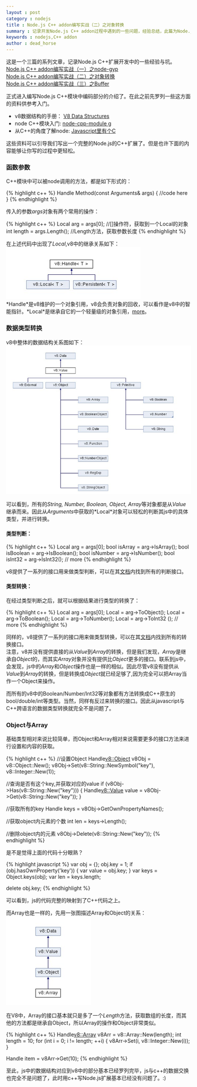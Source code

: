 ```yaml
---
layout : post
category : nodejs 
title : Node.js C++ addon编写实战（二）之对象转换 
summary : 记录开发Node.js C++ addon过程中遇到的一些问题，经验总结，此篇为Node.js对象与C++对象之间的转换。   
keywords : nodejs,C++ addon
author : dead_horse
---
```


这是一个三篇的系列文章，记录Node.js C++扩展开发中的一些经验与坑。   
[Node.js C++ addon编写实战（一）之node-gyp](/nodejs/2012/10/08/c_addon_in_nodejs_node_gyp.html)   
[Node.js C++ addon编写实战（二）之对象转换 ](/nodejs/2012/10/09/c_addon_in_nodejs_object.html)   
[Node.js C++ addon编写实战（三）之Buffer](/nodejs/2012/10/10/c_addon_in_nodejs_buffer.html)   

正式进入编写Node.js C++模块中编码部分的介绍了。在此之前先罗列一些这方面的资料供参考入门。   

 * v8数据结构的手册： [V8 Data Structures](http://izs.me/v8-docs/annotated.html)   
 * node C++模块入门: [node-cpp-module g](https://github.com/kkaefer/node-cpp-modules)   
 * 从C++的角度了解node: [Javascript里有个C](http://cnodejs.org/topic/4f16442ccae1f4aa270010c5)   

这些资料可以引导我们写出一个完整的Node.js的C++扩展了。但是也许下面的内容能够让你写的过程中更轻松。   

### 函数参数      
C++模块中可以被node调用的方法，都是如下形式的：   

{% highlight c++ %}
Handle<Value> Method(const Arguments& args) {
  //code here
}
{% endhighlight %}

传入的参数*args*对象有两个常用的操作：   

{% highlight c++ %}
Local<Value> arg = args[0]; //[]操作符，获取到一个Local<Value>的对象
int length = args.Length();  //Length方法，获取参数长度
{% endhighlight %}

在上述代码中出现了*Local<Value>*,v8中的继承关系如下：   
![v8 handle](/images/v8_handle.jpg)   
*Handle<Class T>*是v8维护的一个对象引用，v8会负责对象的回收，可以看作是v8中的智能指针。*Local<Class T>*是继承自它的一个轻量级的对象引用，[more](http://izs.me/v8-docs/classv8_1_1Local.html#_details)。   

### 数据类型转换

v8中整体的数据结构关系图如下：   
![v8 data structure](/images/v8_data_structure.jpg)   

可以看到，所有的*String, Number, Boolean, Object, Array*等对象都是从*Value*继承而来。因此从*Arguments*中获取的*Local<Value>*对象可以轻松的判断其js中的具体类型，并进行转换。   

#### 类型判断：   

{% highlight c++ %}
Local<Value> arg = args[0];
bool isArray = arg->IsArray();
bool isBoolean = arg->IsBoolean();
bool isNumber = arg->IsNumber();
bool isInt32 = arg->IsInt32();
// more
{% endhighlight %}

v8提供了一系列的接口用来做类型判断，可以在其[文档](http://izs.me/v8-docs/classv8_1_1Value.html)内找到所有的判断接口。   

#### 类型转换：   
 在经过类型判断之后，就可以根据结果进行类型的转换了：   

{% highlight c++ %}
Local<Value> arg = args[0];
Local<Object> = arg->ToObject();
Local<Boolean> = arg->ToBoolean();
Local<Number> = arg->ToNumber();
Local<Int32> = arg->ToInt32 ();
// more
{% endhighlight %}

同样的，v8提供了一系列的接口用来做类型转换，可以在其[文档](http://izs.me/v8-docs/classv8_1_1Value.html)内找到所有的转换接口。   
注意，v8并没有提供直接的从*Value*到*Array*的转换，但是我们发现，*Array*是继承自*Object*的，而其实*Array*对象并没有提供比*Object*更多的接口。联系到js中，会发现，js中的*Array*和*Object*操作也是一样的相似。因此尽管v8没有提供从*Value*到*Array*的转换，但是转换成*Object*就已经足够了,因为完全可以把Array当作一个Object来操作。   

而所有的v8中的Boolean/Number/Int32等对象都有方法转换成C++原生的bool/double/int等类型。当然，同样有反过来转换的接口。因此从javascript与C++跨语言的数据类型转换就完全不是问题了。   

### Object与Array   
基础类型相对来说比较简单，而Object和Array相对来说需要更多的接口方法来进行设置和内容的获取。   

{% highlight c++ %}
//设置Object
Handle<v8::Object> v8Obj = v8::Object::New();
v8Obj->Set(v8::String::NewSymbol("key"), v8::Integer::New(1));

//查询是否有这个key,并获取对应的value
if (v8Obj->Has(v8::String::New("key"))) {
  Handle<v8::Value> value = v8Obj->Get(v8::String::New("key"));
}

//获取所有的key
Handle<Array> keys = v8Obj->GetOwnPropertyNames();

//获取object内元素的个数
int len = keys->Length();

//删除object内的元素
v8Obj->Delete(v8::String::New("key"));
{% endhighlight %}

是不是觉得上面的代码十分眼熟？   

{% highlight javascript %}
var obj = {};
obj.key = 1;
if (obj.hasOwnProperty('key')) {
  var value = obj.key;
}
var keys = Object.keys(obj);
var len = keys.length;

delete obj.key;
{% endhighlight %}

可以看到，js的代码完整的映射到了C++代码之上。   

而Array也是一样的，先用一张图描述Array和Object的关系：   
![object_and_array](/images/v8_object_and_array.jpg)    

在V8中，Array的接口基本就只是多了一个*Length*方法，获取数组的长度，而其他的方法都是继承自Object，所以Array的操作和Object非常类似。   

{% highlight c++ %}
Handle<v8::Array> v8Arr = v8::Array::New(length);
int length = 10;
for (int i = 0; i != length; ++i) {
  v8Arr->Set(i, v8::Integer::New(i));
}

Handle<Value> item = v8Arr->Get(10);
{% endhighlight %}

至此，js中的数据结构对应到v8中的部分基本已经罗列完毕，js与c++的数据交换也完全不是问题了，此时用c++写Node.js扩展基本已经没有问题了。:)   
